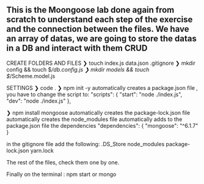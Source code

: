 This is the Moongoose lab done again from scratch to understand each step of the exercise and the connection between the files.
We have an array of datas, we are going to store the datas in a DB and interact with them CRUD
--------------------------------------------------------

CREATE FOLDERS AND FILES
❯ touch index.js data.json .gitignore
❯ mkdir config && touch $_/db.config.js
❯ mkdir models && touch $_/Scheme.model.js

SETTINGS
❯ code .
❯ npm init -y
 automatically creates a package.json file , 
 you have to change the script to:
 "scripts": {
    "start": "node ./index.js",
    "dev": "node ./index.js"
  },

❯ npm install mongoose
	automatically creates the package-lock.json file
	automatically creates the node_modules file
	automatically adds to the package.json file the dependencies
  "dependencies": {
     "mongoose": "^6.1.7"
  }


in the gitignore file add the following:
.DS_Store
node_modules
package-lock.json
yarn.lock

The rest of the files, check them one by one.

Finally on the terminal : npm start or mongo
